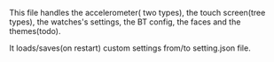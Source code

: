 This file handles the accelerometer( two types), the touch screen(tree types), the watches's settings, the BT config, the faces and the themes(todo). 

It loads/saves(on restart) custom settings from/to setting.json file. 

